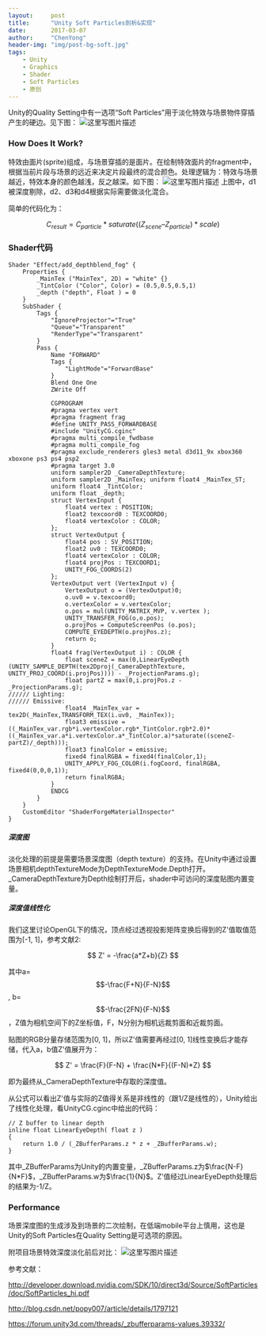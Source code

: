 ```yaml
---
layout:     post
title:      "Unity Soft Particles剖析&实现"
date:       2017-03-07
author:     "ChenYong"
header-img: "img/post-bg-soft.jpg"
tags:
    - Unity
    - Graphics
    - Shader
    - Soft Particles
    - 原创
---
```


Unity的Quality Setting中有一选项“Soft Particles”用于淡化特效与场景物件穿插产生的硬边。见下图：
![这里写图片描述](/img/in-post/soft/1.jpg)


### How Does It Work?

特效由面片(sprite)组成，与场景穿插的是面片。在绘制特效面片的fragment中，根据当前片段与场景的远近来决定片段最终的混合颜色。处理逻辑为：特效与场景越近，特效本身的颜色越浅，反之越深。如下图：
![这里写图片描述](/img/in-post/soft/2.jpg)
上图中，d1被深度剔除，d2、d3和d4根据实际需要做淡化混合。

简单的代码化为：

$$
	C_{result} = C_{particle} * saturate((Z_{scene} – Z_{particle}) * scale)
$$

### Shader代码

```
Shader "Effect/add_depthblend_fog" {
    Properties {
        _MainTex ("MainTex", 2D) = "white" {}
        _TintColor ("Color", Color) = (0.5,0.5,0.5,1)
        _depth ("depth", Float ) = 0
    }
    SubShader {
        Tags {
            "IgnoreProjector"="True"
            "Queue"="Transparent"
            "RenderType"="Transparent"
        }
        Pass {
            Name "FORWARD"
            Tags {
                "LightMode"="ForwardBase"
            }
            Blend One One
            ZWrite Off
            
            CGPROGRAM
            #pragma vertex vert
            #pragma fragment frag
            #define UNITY_PASS_FORWARDBASE
            #include "UnityCG.cginc"
            #pragma multi_compile_fwdbase
            #pragma multi_compile_fog
            #pragma exclude_renderers gles3 metal d3d11_9x xbox360 xboxone ps3 ps4 psp2 
            #pragma target 3.0
            uniform sampler2D _CameraDepthTexture;
            uniform sampler2D _MainTex; uniform float4 _MainTex_ST;
            uniform float4 _TintColor;
            uniform float _depth;
            struct VertexInput {
                float4 vertex : POSITION;
                float2 texcoord0 : TEXCOORD0;
                float4 vertexColor : COLOR;
            };
            struct VertexOutput {
                float4 pos : SV_POSITION;
                float2 uv0 : TEXCOORD0;
                float4 vertexColor : COLOR;
                float4 projPos : TEXCOORD1;
                UNITY_FOG_COORDS(2)
            };
            VertexOutput vert (VertexInput v) {
                VertexOutput o = (VertexOutput)0;
                o.uv0 = v.texcoord0;
                o.vertexColor = v.vertexColor;
                o.pos = mul(UNITY_MATRIX_MVP, v.vertex );
                UNITY_TRANSFER_FOG(o,o.pos);
                o.projPos = ComputeScreenPos (o.pos);
                COMPUTE_EYEDEPTH(o.projPos.z);
                return o;
            }
            float4 frag(VertexOutput i) : COLOR {
                float sceneZ = max(0,LinearEyeDepth (UNITY_SAMPLE_DEPTH(tex2Dproj(_CameraDepthTexture, UNITY_PROJ_COORD(i.projPos)))) - _ProjectionParams.g);
                float partZ = max(0,i.projPos.z - _ProjectionParams.g);
////// Lighting:
////// Emissive:
                float4 _MainTex_var = tex2D(_MainTex,TRANSFORM_TEX(i.uv0, _MainTex));
                float3 emissive = ((_MainTex_var.rgb*i.vertexColor.rgb*_TintColor.rgb*2.0)*((_MainTex_var.a*i.vertexColor.a*_TintColor.a)*saturate((sceneZ-partZ)/_depth)));
                float3 finalColor = emissive;
                fixed4 finalRGBA = fixed4(finalColor,1);
                UNITY_APPLY_FOG_COLOR(i.fogCoord, finalRGBA, fixed4(0,0,0,1));
                return finalRGBA;
            }
            ENDCG
        }
    }
    CustomEditor "ShaderForgeMaterialInspector"
}
```
##### 深度图

淡化处理的前提是需要场景深度图（depth texture）的支持。在Unity中通过设置场景相机depthTextureMode为DepthTextureMode.Depth打开。_CameraDepthTexture为Depth绘制打开后，shader中可访问的深度贴图内置变量。

##### 深度值线性化

我们这里讨论OpenGL下的情况，顶点经过透视投影矩阵变换后得到的Z'值取值范围为[-1, 1]，参考文献2:

$$
	Z' = -\frac{a*Z+b}{Z}
$$

其中a=$$-\frac{F+N}{F-N}$$, b=$$-\frac{2FN}{F-N}$$，Z值为相机空间下的Z坐标值，F，N分别为相机远裁剪面和近裁剪面。

贴图的RGB分量存储范围为[0, 1]，所以Z'值需要再经过[0, 1]线性变换后才能存储，代入a，b值Z'值展开为：

$$
	Z' = \frac{F}{F-N} + \frac{N*F}{(F-N)*Z} 
$$

即为最终从_CameraDepthTexture中存取的深度值。

从公式可以看出Z'值与实际的Z值得关系是非线性的（跟1/Z是线性的），Unity给出了线性化处理，看UnityCG.cginc中给出的代码：

```
// Z buffer to linear depth
inline float LinearEyeDepth( float z )
{
	return 1.0 / (_ZBufferParams.z * z + _ZBufferParams.w);
}
```
其中_ZBufferParams为Unity的内置变量，_ZBufferParams.z为$\frac{N-F}{N*F}$，_ZBufferParams.w为$\frac{1}{N}$。Z’值经过LinearEyeDepth处理后的结果为-1/Z。

### Performance

场景深度图的生成涉及到场景的二次绘制，在低端mobile平台上慎用，这也是Unity的Soft Particles在Quality Setting是可选项的原因。

附项目场景特效深度淡化前后对比：
![这里写图片描述](/img/in-post/soft/3.jpg)

参考文献：

http://developer.download.nvidia.com/SDK/10/direct3d/Source/SoftParticles/doc/SoftParticles_hi.pdf

http://blog.csdn.net/popy007/article/details/1797121

https://forum.unity3d.com/threads/_zbufferparams-values.39332/